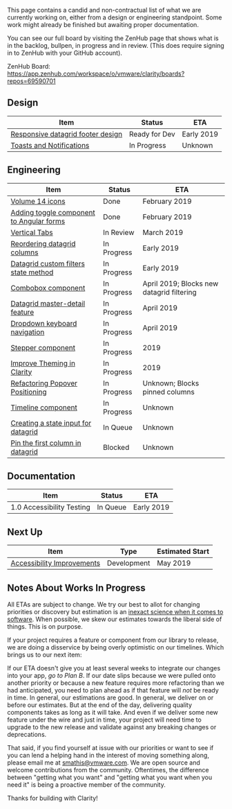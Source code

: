 This page contains a candid and non-contractual list of what we are currently working on, either from a design or engineering standpoint. Some work might already be finished but awaiting proper documentation.

You can see our full board by visiting the ZenHub page that shows what is in the backlog, bullpen, in progress and in review. (This does require signing in to ZenHub with your GitHub account).

ZenHub Board: https://app.zenhub.com/workspace/o/vmware/clarity/boards?repos=69590701

## Design
Item|Status|ETA
----|----|----
[Responsive datagrid footer design](https://github.com/vmware/clarity/issues/2855)|Ready for Dev|Early 2019
[Toasts and Notifications](https://github.com/vmware/clarity/issues/365)|In Progress|Unknown


## Engineering
Item|Status|ETA
----|----|----
[Volume 14 icons](https://github.com/vmware/clarity/issues/2709)|Done|February 2019
[Adding toggle component to Angular forms](https://github.com/vmware/clarity/issues/2953)|Done|February 2019
[Vertical Tabs](https://github.com/vmware/clarity/issues/452)|In Review|March 2019
[Reordering datagrid columns](https://github.com/vmware/clarity/issues/2846)|In Progress|Early 2019
[Datagrid custom filters state method](https://github.com/vmware/clarity/issues/1771)|In Progress|Early 2019
[Combobox component](https://github.com/vmware/clarity/issues/248)|In Progress|April 2019; Blocks new datagrid filtering
[Datagrid master-detail feature](https://github.com/vmware/clarity/issues/2005)|In Progress|April 2019
[Dropdown keyboard navigation](https://github.com/vmware/clarity/issues/2543)|In Progress|April 2019
[Stepper component](https://github.com/vmware/clarity/issues/2503)|In Progress|2019
[Improve Theming in Clarity](https://github.com/vmware/clarity/issues/2770)|In Progress|2019
[Refactoring Popover Positioning](https://github.com/vmware/clarity/issues/2683)|In Progress|Unknown; Blocks pinned columns
[Timeline component](https://github.com/vmware/clarity/issues/1633)|In Progress|Unknown
[Creating a state input for datagrid](https://github.com/vmware/clarity/issues/2846)|In Queue|Unknown
[Pin the first column in datagrid](https://github.com/vmware/clarity/issues/1586)|Blocked|Unknown

## Documentation
Item|Status|ETA
----|----|----
1.0 Accessibility Testing|In Queue|Early 2019

## Next Up
Item|Type|Estimated Start
----|----|----
[Accessibility Improvements](https://github.com/vmware/clarity/labels/Accessibility)|Development|May 2019

## Notes About Works In Progress

All ETAs are subject to change. We try our best to allot for changing priorities or discovery but estimation is an [inexact science when it comes to software](https://techcrunch.com/2016/04/30/estimate-thrice-develop-once/). When possible, we skew our estimates towards the liberal side of things. This is on purpose.

If your project requires a feature or component from our library to release, we are doing a disservice by being overly optimistic on our timelines. Which brings us to our next item:

If our ETA doesn't give you at least several weeks to integrate our changes into your app, _go to Plan B_. If our date slips because we were pulled onto another priority or because a new feature requires more refactoring than we had anticipated, you need to plan ahead as if that feature will _not_ be ready in time. In general, our estimations are good. In general, we deliver on or before our estimates. But at the end of the day, delivering quality components takes as long as it will take. And even if we deliver some new feature under the wire and just in time, your project will need time to upgrade to the new release and validate against any breaking changes or deprecations.

That said, if you find yourself at issue with our priorities or want to see if you can lend a helping hand in the interest of moving something along, please email me at [smathis@vmware.com](mailto:smathis@vmware.coml). We are open source and welcome contributions from the community. Oftentimes, the difference between "getting what you want" and "getting what you want when you need it" is being a proactive member of the community.

Thanks for building with Clarity!
